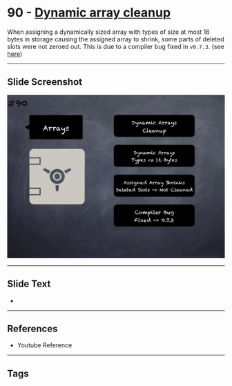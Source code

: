 # 90 - [Dynamic array cleanup](Dynamic%20array%20cleanup.md)
When assigning a dynamically sized array with types of size at most 16 bytes in storage causing the assigned array to shrink, some parts of deleted slots were not zeroed out. This is due to a compiler bug fixed in `v0.7.3`. (see [here](https://docs.soliditylang.org/en/v0.8.9/bugs.html))
___
## Slide Screenshot
![090.png](../../images/pitfalls_and_best_practices101/090.png)
___
## Slide Text
- 
___
## References
- Youtube Reference
___
## Tags